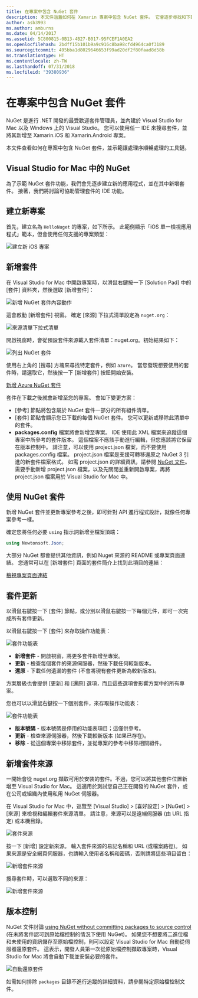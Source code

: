 ```yaml
---
title: 在專案中包含 NuGet 套件
description: 本文件涵蓋如何在 Xamarin 專案中包含 NuGet 套件。 它會逐步尋找和下載套件，以及介紹 IDE 整合功能。
author: asb3993
ms.author: amburns
ms.date: 04/14/2017
ms.assetid: 5C800815-0B13-4B27-B017-95FCEF1A0EA2
ms.openlocfilehash: 2bdff15b101b9a9c916c8ba98cfd4964ca0f3189
ms.sourcegitcommit: 495bba1d8029646653f99ad20df2f80faad8d58b
ms.translationtype: HT
ms.contentlocale: zh-TW
ms.lasthandoff: 07/31/2018
ms.locfileid: "39380936"
---
```

# <a name="including-a-nuget-package-in-your-project"></a>在專案中包含 NuGet 套件

NuGet 是進行 .NET 開發的最受歡迎套件管理員，並內建於 Visual Studio for Mac 以及 Windows 上的 Visual Studio。 您可以使用任一 IDE 來搜尋套件，並將其新增至 Xamarin.iOS 和 Xamarin.Android 專案。

本文件查看如何在專案中包含 NuGet 套件，並示範讓處理序順暢處理的工具鏈。

## <a name="nuget-in-visual-studio-for-mac"></a>Visual Studio for Mac 中的 NuGet

為了示範 NuGet 套件功能，我們會先逐步建立新的應用程式，並在其中新增套件。 接著，我們將討論可協助管理套件的 IDE 功能。

## <a name="create-a-new-project"></a>建立新專案

首先，建立名為 `HelloNuget` 的專案，如下所示。 此範例顯示「iOS 單一檢視應用程式」範本，但會使用任何支援的專案類型：

![建立新 iOS 專案](media/nuget-walkthrough-NewProject.png)

## <a name="adding-a-package"></a>新增套件

在 Visual Studio for Mac 中開啟專案時，以滑鼠右鍵按一下 [Solution Pad] 中的 [套件] 資料夾，然後選取 [新增套件]：

![新增 NuGet 套件內容動作](media/nuget-walkthrough-PackagesMenu.png)

這會啟動 [新增套件] 視窗。 確定 [來源] 下拉式清單設定為 `nuget.org`：

![來源清單下拉式清單](media/nuget-walkthrough-Source.png)

開啟視窗時，會從預設套件來源載入套件清單：nuget.org。初始結果如下：

![列出 NuGet 套件](media/nuget-walkthrough-AddPackages1.png)

使用右上角的 [搜尋] 方塊來尋找特定套件，例如 `azure`。 當您發現想要使用的套件時，請選取它，然後按一下 [新增套件] 按鈕開始安裝。


[新增 Azure NuGet 套件](media/nuget-walkthrough-AddPackages2.png)

套件在下載之後就會新增至您的專案。 會如下變更方案：

* [參考] 節點將包含屬於 NuGet 套件一部分的所有組件清單。
* [套件] 節點會顯示您已下載的每個 NuGet 套件。 您可以更新或移除此清單中的套件。
* **packages.config** 檔案將會新增至專案。 IDE 使用此 XML 檔案來追蹤這個專案中所參考的套件版本。 這個檔案不應該手動進行編輯，但您應該將它保留在版本控制中。 請注意，可以使用 project.json 檔案，而不要使用 packages.config 檔案。 project.json 檔案是支援可轉移還原之 NuGet 3 引進的新套件檔案格式。 如需 project.json 的詳細資訊，請參閱 [NuGet 文件](http://docs.microsoft.com/NuGet/Schema/Project-Json)。 需要手動新增 project.json 檔案，以及先關閉並重新開啟專案，再將 project.json 檔案用於 Visual Studio for Mac 中。

## <a name="using-nuget-packages"></a>使用 NuGet 套件

新增 NuGet 套件並更新專案參考之後，即可針對 API 進行程式設計，就像任何專案參考一樣。

確定您將任何必要 `using` 指示詞新增至檔案頂端：

```csharp
using Newtonsoft.Json;
```

大部分 NuGet 都會提供其他資訊，例如 Nuget 來源的 README 或專案頁面連結。 您通常可以在 [新增套件] 頁面的套件簡介上找到此項目的連結：

[檢視專案頁面連結](media/nuget-walkthrough-project-page.png)

<a name="Package_Updates" class="injected"></a>

## <a name="package-updates"></a>套件更新

以滑鼠右鍵按一下 [套件] 節點，或分別以滑鼠右鍵按一下每個元件，即可一次完成所有套件更新。

以滑鼠右鍵按一下 [套件] 來存取操作功能表：

![套件功能表](media/nuget-walkthrough-PackagesMenu.png)

*   **新增套件** - 開啟視窗，將更多套件新增至專案。
*   **更新** - 檢查每個套件的來源伺服器，然後下載任何較新版本。
*   **還原** - 下載任何遺漏的套件 (不會將現有套件更新為較新版本)。

方案層級也會提供 [更新] 和 [還原] 選項，而且這些選項會影響方案中的所有專案。 

您也可以以滑鼠右鍵按一下個別套件，來存取操作功能表：

![套件功能表](media/nuget-walkthrough-PackageMenu.png)

*   **版本號碼** - 版本號碼是停用的功能表項目；這僅供參考。
*   **更新** - 檢查來源伺服器，然後下載較新版本 (如果已存在)。
*   **移除** - 從這個專案中移除套件，並從專案的參考中移除相關組件。


## <a name="adding-package-sources"></a>新增套件來源

一開始會從 nuget.org 擷取可用於安裝的套件。不過，您可以將其他套件位置新增至 Visual Studio for Mac。 這適用於測試您自己正在開發的 NuGet 套件，或在公司或組織內使用私用 NuGet 伺服器。

在 Visual Studio for Mac 中，巡覽至 [Visual Studio] > [喜好設定] > [NuGet] > [來源] 來檢視和編輯套件來源清單。 請注意，來源可以是遠端伺服器 (由 URL 指定) 或本機目錄。 

![套件來源](media/nuget-walkthrough-PackageSource.png)

按一下 [新增] 設定新來源。 輸入套件來源的易記名稱和 URL (或檔案路徑)。 如果來源是安全網頁伺服器，也請輸入使用者名稱和密碼，否則請將這些項目留白：

![新增套件來源](media/nuget-walkthrough-PackageSource2.png)

搜尋套件時，可以選取不同的來源：

![新增套件來源](media/nuget-walkthrough-PackageSource3.png)

## <a name="version-control"></a>版本控制

NuGet 文件討論 [using NuGet without committing packages to source control](https://docs.microsoft.com/nuget/consume-packages/packages-and-source-control) (在未將套件認可到原始檔控制的情況下使用 NuGet)。 如果您不想要將二進位檔和未使用的資訊儲存至原始檔控制，則可以設定 Visual Studio for Mac 自動從伺服器還原套件。 這表示，開發人員第一次從原始檔控制擷取專案時，Visual Studio for Mac 將會自動下載並安裝必要的套件。

![自動還原套件](media/nuget-walkthrough-AutoRestore.png)

如需如何排除 `packages` 目錄不進行追蹤的詳細資料，請參閱特定原始檔控制文件。

